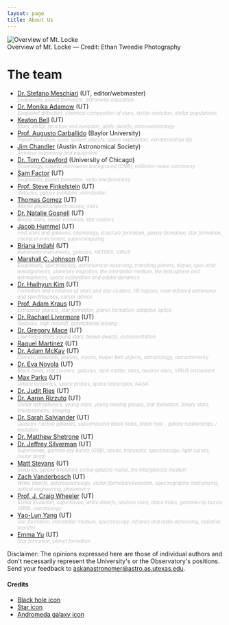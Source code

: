 ```yaml
---
layout: page
title: About Us
---
```

<style>
ul em {
display:block;
color:silver;
font-size:0.7rem;
}
</style>
<div class="image">
<img src="../img/mcdonaldobservatory.jpg" alt="Overview of Mt. Locke">
<div class="caption">Overview of Mt. Locke &mdash; Credit: Ethan Tweedie Photography</div>
</div>

# The team
* [Dr. Stefano Meschiari](/byauthor/?author=Stefano+Meschiari) (UT, editor/webmaster) *Exoplanets, planet formation, astronomy education*
* [Dr. Monika Adamow](/byauthor/?author=Monika+Adamow) (UT) *Exoplanet detection, chemical composition of stars, stellar evolution, stellar populations*
* [Keaton Bell](/byauthor/?author=Keaton+Bell) (UT) *Stars, stellar structure and evolution, white dwarfs, asteroseismology*
* [Prof. Augusto Carballido](/byauthor/?author=Augusto+Carballido) (Baylor University) *Planet formation, solar system objects, space exploration, extraterrestrial life*
* [Jim Chandler](/byauthor/?author=Jim+Chandler) (Austin Astronomical Society) *Amateur astronomy and equipment*
* [Dr. Tom Crawford](/byauthor/?author=Tom+Crawford) (University of Chicago) *Cosmology, cosmic microwave background (CMB), millimiter-wave astronomy*
* [Sam Factor](/byauthor/?author=Sam+Factor) (UT) *Exoplanets, planet formation, radio interferometry*
* [Prof. Steve Finkelstein](/byauthor/?author=Steve+Finkelstein) (UT) *Galaxies, galaxy evolution, reionization*
* [Thomas Gomez](/byauthor/?author=Thomas+Gomez) (UT) *Atomic physics/spectroscopy, stars*
* [Dr. Natalie Gosnell](/byauthor/?author=Natalie+Gosnell) (UT) *Binary stars, stellar evolution, star clusters*
* [Jacob Hummel](/byauthor/?author=Jacob+Hummel) (UT) *First stars and galaxies, cosmology, structure formation, galaxy formation, star formation, chemical enrichment, supercomputing*
* [Briana Indahl](/byauthor/?author=Briana+Indahl) (UT) *Astronomy instruments, galaxies, HETDEX, VIRUS*
* [Marshall C. Johnson](/byauthor/?author=Marshall+Johnson) (UT) *Exoplanets, spectroscopy, astronomical observing, transiting planets, Kepler, spin-orbit misalignments, planetary migration, the interstellar medium, the heliosphere and astrospheres, space exploration and orbital dynamics*
* [Dr. Hwihyun Kim](/byauthor/?author=Hwihyun+Kim) (UT) *Formation and evolution of stars and star clusters, HII regions, near-infrared astronomy and spectroscopy, career advice*
* [Prof. Adam Kraus](/byauthor/?author=Adam+Kraus) (UT) *Extrasolar planets, star formation, planet formation, adaptive optics*
* [Dr. Rachael Livermore](/byauthor/?author=Rachael+Livermore) (UT) *Galaxies, high redshift, gravitational lensing*
* [Dr. Gregory Mace](/byauthor/?author=Gregory+Mace) (UT) *Low-mass stars, young stars, brown dwarfs, instrumentation*
* [Raquel Martinez](/byauthor/?author=Raquel+Martinez) (UT)
* [Dr. Adam McKay](/byauthor/?author=Adam+McKay) (UT) *Comets, asteroids, planets, moons, Kuiper Belt objects, astrobiology, astrochemistry*
* [Dr. Eva Noyola](/byauthor/?author=Eva+Noyola) (UT) *Black holes, star clusters, galaxies, dark matter, stars, neutron stars, VIRUS instrument*
* [Max Parks](/byauthor?author=Max+Parks) (UT) *Orbital dynamics, space probes, space telescopes, NASA*
* [Dr. Judit Ries](/byauthor/?author=Judit+Ries) (UT)
* [Dr. Aaron Rizzuto](/byauthor/?author=Aaron+Rizzuto) (UT) *Stellar astrophysics, young stars, young moving groups, star formation, binary stars, interferometry, imaging*
* [Dr. Sarah Salviander](/byauthor/?author=Sarah+Salviander) (UT) *Quasars / active galaxies, supermassive black holes, black hole - galaxy relationships / evolution*
* [Dr. Matthew Shetrone](/byauthor/?author=Matthew+Shetrone) (UT)
* [Dr. Jeffrey Silverman](/byauthor/?author=Jeffrey+Silverman) (UT) *Supernovae, gamma-ray bursts (GRB), novae, transients, spectroscopy, light curves, stellar death*
* [Matt Stevans](/byauthor/?author=Matt+Stevans) (UT) *Galaxies, galaxy evolution, active galactic nuclei, the intergalactic medium*
* [Zach Vanderbosch](/byauthor/?author=Zach+Vanderbosch) (UT) *White dwarfs, asteroseismology, stellar formation/evolution, spectrographic instruments, optical engineering, photometry*
* [Prof. J. Craig Wheeler](/byauthor/?author=J.+Craig+Wheeler) (UT) *Stellar Evolution, supernovae, white dwarfs, neutron stars, black holes, gamma-ray bursts (GRB), astrobiology*
* [Yao-Lun Yang](/byauthor/?author=Yao-Lun+Yang) (UT) *star formation, interstellar medium, spectroscopy, infrared and radio astronomy, radiative transfer*
* [Emma Yu](/byauthor/?author=Emma+Yu) (UT) *Star formation, planet formation*

Disclaimer: The opinions expressed here are those of individual authors and don't necessarily represent the University's or the Observatory's positions. Send your feedback to [askanastronomer@astro.as.utexas.edu](mailto:askanastronomer@astro.as.utexas.edu).


#### Credits
- [Black hole icon](http://www.nasa.gov/mission_pages/nustar/multimedia/pia16695.html)
- [Star icon](http://www.spacetelescope.org/images/html/heic0516b.html)
- [Andromeda galaxy icon](https://en.wikipedia.org/wiki/Andromeda_Galaxy#/media/File:Andromeda_Galaxy_(with_h-alpha).jpg)

